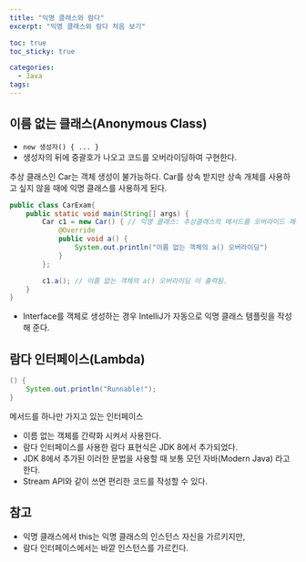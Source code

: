 ```yaml
---
title: "익명 클래스와 람다"
excerpt: "익명 클래스와 람다 처음 보기"

toc: true
toc_sticky: true

categories:
  - Java
tags:
---
```

## 이름 없는 클래스(Anonymous Class)

- ``new 생성자() { ... }``
- 생성자의 뒤에 중괄호가 나오고 코드를 오버라이딩하여 구현한다.

추상 클래스인 Car는 객체 생성이 불가능하다. Car를 상속 받지만 상속 개체를 사용하고 싶지 않을 때에 익명 클래스를 사용하게 된다.

```java
public class CarExam{
    public static void main(String[] args) {
        Car c1 = new Car() { // 익명 클래스: 추상클래스의 메서드를 오버라이드 해야한다.
            @Override
            public void a() {
                System.out.println("이름 없는 객체의 a() 오버라이딩")
            }
        };

        c1.a(); // 이름 없는 객체의 a() 오버라이딩 이 출력됨.
    }
}
```

- Interface를 객체로 생성하는 경우 IntelliJ가 자동으로 익명 클래스 템플릿을 작성해 준다.

## 람다 인터페이스(Lambda)
```Java
() {
    System.out.println("Runnable!");
}
```
메서드를 하나만 가지고 있는 인터페이스

- 이름 없는 객체를 간략화 시켜서 사용한다.
- 람다 인터페이스를 사용한 람다 표현식은 JDK 8에서 추가되었다.
- JDK 8에서 추가된 이러한 문법을 사용할 때 보통 모던 자바(Modern Java) 라고 한다.
- Stream API와 같이 쓰면 편리한 코드를 작성할 수 있다.

## 참고
- 익명 클래스에서 this는 익명 클래스의 인스턴스 자신을 가르키지만,
- 람다 인터페이스에서는 바깥 인스턴스를 가르킨다.